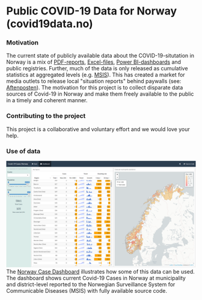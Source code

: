 # Public COVID-19 Data for Norway (covid19data.no)

### Motivation
The current state of publicly available data about the COVID-19-situtation in Norway is a mix of [PDF-reports](https://www.fhi.no/sv/smittsomme-sykdommer/corona/dags--og-ukerapporter/dags--og-ukerapporter-om-koronavirus/), [Excel-files](https://www.nav.no/no/nav-og-samfunn/statistikk/arbeidssokere-og-stillinger-statistikk/permitterte), [Power BI-dashboards](https://www.helsedirektoratet.no/statistikk/antall-innlagte-pasienter-pa-sykehus-med-pavist-covid-19) and public registries. Further, much of the data is only released as cumulative statistics at aggregated levels (e.g. [MSIS](http://www.msis.no/)). This has created a market for media outlets to release local "situation reports" behind paywalls (see: [Aftenposten](https://www.aftenposten.no/norge/i/K3mnr4/i-det-meste-av-landet-bremser-viruset-opp-i-oslo-sprer-det-seg-raskt-fra-bydel-til-bydel)). The motivation for this project is to collect disparate data sources of Covid-19 in Norway and make them freely available to the public in a timely and coherent manner.

### Contributing to the project
This project is a collaborative and voluntary effort and we would love your help.

### Use of data

[![Case Dashboard](docs/img/MSIS_dashboard_full.PNG)](https://www.covid19data.no/examples/01_case_dashboard/)
The [Norway Case Dashboard](https://www.covid19data.no/examples/01_case_dashboard/) illustrates how some of this data can be used. The dashboard shows current Covid-19 Cases in Norway at municipality and district-level reported to the Norwegian Surveillance System for Communicable Diseases (MSIS) with fully available source code.
